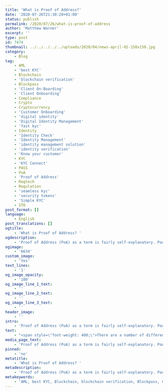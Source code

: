 ```yaml
---
title: 'What is Proof of Address?'
date: '2020-07-26T21:30:20+01:00'
status: publish
permalink: /2020/07/26/what-is-proof-of-address
author: 'Matthew Warner'
excerpt: ''
type: post
id: 7474
thumbnail: ../../../../../uploads/2020/04/news-april-02-150x150.jpg
category:
    - Blog
tag:
    - AML
    - 'best KYC'
    - Blockchain
    - 'blockchain verification'
    - Blockpass
    - 'Client On-Boarding'
    - 'Client Onboarding'
    - Compliance
    - Crypto
    - Cryptocurrency
    - 'Customer Onboarding'
    - 'digital identity'
    - 'Digital Identity Management'
    - 'fast kyc'
    - Identity
    - 'Identity Check'
    - 'Identity Management'
    - 'identity management solution'
    - 'identity verification'
    - 'Know your customer'
    - KYC
    - 'KYC Connect'
    - PASS
    - PoA
    - 'Proof of Address'
    - Regtech
    - Regulation
    - 'seamless kyc'
    - 'security tokens'
    - 'Simple KYC'
    - STO
post_format: []
language:
    - English
post_translations: []
ogtitle:
    - 'What is Proof of Address? '
ogdescription:
    - 'Proof of Address (PoA) as a term is fairly self-explanatory. PoA covers documentation that is used to prove that a person lives or resides at a specific place, usually to prove that they fall under a particular jurisdiction in order to access specific benefits, services or goods. Proof of Address is often included as part of the measures that are aimed at preventing fraud.'
ogimage:
    - '6634'
custom_image:
    - 'Yes'
text_lines:
    - '1'
og_image_opacity:
    - '100'
og_image_line_1_text:
    - ''
og_image_line_2_text:
    - ''
og_image_line_3_text:
    - ''
header_image:
    - ''
intro:
    - 'Proof of Address (PoA) as a term is fairly self-explanatory. PoA covers documentation that is used to prove that a person lives or resides at a specific place, usually to prove that they fall under a particular jurisdiction in order to access specific benefits, services or goods. Proof of Address is often included as part of the measures that are aimed at preventing fraud.'
text:
    - "<span style=\"font-weight: 400;\">There are a number of different types of document that could be used to provide Proof of Address, though different jurisdictions or companies may have different standards or acceptability depending on what their ability to process and utilise them are; however, there are some that are regularly referenced. A valid driving licence, recent council tax bill, recent bank or credit or debit card statements, recent utility bills, current rental agreements or mortgage statements, and TV licenses are often held up as good examples to use but there are often other options available. Those applying to merchants or services should always check the regulations required both by the jurisdiction they live in and the service or merchant they are using.\_</span>\r\n\r\n<span style=\"font-weight: 400;\">Any method that can improve the strength of <a href=\"http://www.blockpass.org/kyc\">KYC</a> can mitigate the risk of fraud in money laundering and other criminal enterprises, and can stymie the flow of cash that could otherwise be used to fund terrorism. In this, PoA being included in <a href=\"http://www.blockpass.org/kyc\">KYC</a> and <a href=\"https://www.blockpass.org/2019/10/21/understanding-aml-compliance/\">AML</a> efforts can be seen as a positive step to combating illicit activities. Despite this, providing Proof of Address can have a number of issues.\_</span>\r\n\r\n<span style=\"font-weight: 400;\">The first and most obvious issue with including Proof of Address as a requirement for financial services is that not everybody can provide documentation to show it. This can be a particular problem in developing countries and places where acceptable forms of documentation may not be readily available. For these people, PoA may not be simply an inconvenience but may cause them to be unable to access vital financial services which can be relied on for legitimate remittance and financial aid. Other people who lack PoA documentation could be those such as the homeless and refugees - people who could benefit from financial inclusion the most. Beyond this, as a global market becomes more and more common, financial services have to cross borders and conduct business in countries which can have different languages, alphabets and different layouts of documents that would be used for PoA purposes. Even for larger institutions, dealing with these differences can be a significant sink of time and resources. On top of this, falsifying documents used for PoA verification or fraudulent acquisition and use of such documents are a risk to those whose verification techniques are not up to scratch. Finally, in modern society, there is a vastly increased tendency for people to move around and change address to what was expected when PoA requirements were brought in decades ago. Those who rent or people who simply move frequently have the added hassle of having to update the various merchants they use as to their new address with the documentation they require.\_\_</span>\r\n\r\n<span style=\"font-weight: 400;\">Ultimately, Proof of Address requirements seem to be rapidly becoming outdated but are still a staple in many industries. Nevertheless, whilst it is required, Blockpass can alleviate some of the issues surrounding it, but ultimately, if an individual’s Proof of Identity is strong enough (as we are providing and continuing to develop at Blockpass and in conjunction with the Blockpass Identity Lab at Edinburgh Napier University), we could see a situation in the future where Proof of Address is not required or has fewer restrictions placed on it. Until then, Blockpass works with verifiers across the globe to provide opportunities for documentation to be accepted from any country, regardless of language or layout barriers, so merchants can accept any documentation Blockpass provides which has been verified. In a similar vein, as Blockpass provides a reusable and shared identity verification and management service, once a person has their documentation approved, it is simple and instant to share it with any other merchant in the ecosystem, cutting down on the time and effort required to access a whole variety of services. Alongside this, when a person has a change of residence, they no longer need to contact each merchant or service provider individually to update them; instead, simply by taking a few moments to update their Blockpass Mobile App data, the new information can be shared with all applicable parties and verified again if necessary. All of this happens along with Blockpass’ inbuilt efficiencies for both users and merchants, and takes a lot of the hassle out of complying with the various regulations that need to be met.\_</span>\r\n\r\n<span style=\"font-weight: 400;\">The Blockpass platform is fully automated and hosted in the cloud, with no integration or setup fee. Businesses can sign up to the </span><a href=\"https://www.blockpass.org/kyc\"><span style=\"font-weight: 400;\">KYC Connect</span></a><span style=\"font-weight: 400;\"> console in a matter of minutes, test out the service, and start conducting identity documents verification, </span><a href=\"https://www.blockpass.org/kyc\"><span style=\"font-weight: 400;\">KYC </span></a><span style=\"font-weight: 400;\">and </span><a href=\"https://www.blockpass.org/2019/10/21/understanding-aml-compliance/\"><span style=\"font-weight: 400;\">AML </span></a><span style=\"font-weight: 400;\">checks. Sign up for FREE at </span><a href=\"http://console.blockpass.org/\"><span style=\"font-weight: 400;\">console.blockpass.org</span></a><span style=\"font-weight: 400;\">.</span>"
media_page_text:
    - 'Proof of Address (PoA) as a term is fairly self-explanatory. PoA covers documentation that is used to prove that a person lives or resides at a specific place, usually to prove that they fall under a particular jurisdiction in order to access specific benefits, services or goods. Proof of Address is often included as part of the measures that are aimed at preventing fraud.'
pinned:
    - 'no'
metatitle:
    - 'What is Proof of Address? '
metadescription:
    - 'Proof of Address (PoA) as a term is fairly self-explanatory. PoA covers documentation that is used to prove that a person lives or resides at a specific place, usually to prove that they fall under a particular jurisdiction in order to access specific benefits, services or goods. Proof of Address is often included as part of the measures that are aimed at preventing fraud.'
metakeywords:
    - 'AML, best KYC, Blockchain, blockchain verification, Blockpass, Client On-Boarding, Client Onboarding, Compliance, Crypto, Cryptocurrency, Customer Onboarding, digital identity, fast kyc, Identity, Identity Check, identity management solution, identity verification, Know your customer, KYC, KYC Connect, PASS, Regtech, seamless kyc, security tokens, Simple KYC, STO,Digital Identity, KYC, Identity, Identity Management, Digital Identity Management, Proof of Address, PoA, Regulation, '
---
```

<!DOCTYPE html PUBLIC "-//W3C//DTD HTML 4.0 Transitional//EN" "http://www.w3.org/TR/REC-html40/loose.dtd">
<?xml encoding="UTF-8">

